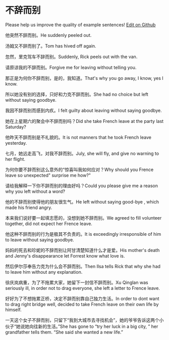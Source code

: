 # 不辞而别

Please help us improve the quality of example sentences! [Edit on Github](https://github.com/jiyushe/jiyu-example-sentence-source/blob/main/chinese/bucierbie.md)

<p><span class="chinese">他突然不辞而别。</span><span class="english">He suddenly peeled out.</span></p>

<p><span class="chinese">汤姆又不辞而别了。</span><span class="english">Tom has hived off again.</span></p>

<p><span class="chinese">忽然，里克驾车不辞而别。</span><span class="english">Suddenly, Rick peels out with the van.</span></p>

<p><span class="chinese">请原谅我的不辞而别。</span><span class="english">Forgive me for leaving without telling you.</span></p>

<p><span class="chinese">那正是为何你不辞而别，是的，我知道。</span><span class="english">That's why you go away, I know, yes I know.</span></p>

<p><span class="chinese">所以她没有别的选择，只好和力克不辞而别。</span><span class="english">She had no choice but left without saying goodbye.</span></p>

<p><span class="chinese">我因不辞而别而感到内疚。</span><span class="english">I felt guilty about leaving without saying goodbye.</span></p>

<p><span class="chinese">她在上星期六的聚会中不辞而别吗？</span><span class="english">Did she take French leave at the party last Saturday?</span></p>

<p><span class="chinese">他昨天不辞而别是不礼貌的。</span><span class="english">It is not manners that he took French leave yesterday.</span></p>

<p><span class="chinese">七月，她远走高飞，对我不辞而别。</span><span class="english">July, she will fly, and give no warning to her flight.</span></p>

<p><span class="chinese">为何你要不辞而别这么意外的“惊喜叫我如何应对？</span><span class="english">Why should you Frence leave so unexpected" surprise me how?"</span></p>

<p><span class="chinese">请给我解释一下你不辞而别的理由好吗？</span><span class="english">Could you please give me a reason why you left without a word?</span></p>

<p><span class="chinese">他的不辞而别使得他的朋友很生气。</span><span class="english">He left without saying good-bye , which made his friend angry.</span></p>

<p><span class="chinese">本来我们说好要一起填志愿的，没想到她不辞而别。</span><span class="english">We agreed to fill volunteer together, did not expect her Frence leave.</span></p>

<p><span class="chinese">他这种不辞而别的行为是极其不负责的。</span><span class="english">It is exceedingly irresponsible of him to leave without saying goodbye.</span></p>

<p><span class="chinese">妈妈的死去和珍妮的不辞而别让阿甘清楚知道什么才是爱。</span><span class="english">His mother's death and Jenny's disappearance let Forrest know what love is.</span></p>

<p><span class="chinese">然后伊尔莎奉告力克为什么会不辞而别。</span><span class="english">Then Ilsa tells Rick that why she had to leave him without any explanation.</span></p>

<p><span class="chinese">徐庆岚病重，为了不拖累大家，她留下一封信不辞而别。</span><span class="english">Xu Qinglan was seriously ill, in order not to drag everyone, she left a letter to Frence leave.</span></p>

<p><span class="chinese">好好为了不想拖累正桥，决定不辞而别靠自己独力生活。</span><span class="english">In order to dont want to drag right bridge well, decided to take French leave on their own life by himself.</span></p>

<p><span class="chinese">一天这个女子不辞而别，只留下“我到大城市去寻找机会”，她的爷爷告诉这两个小伙子“她说她向往新的生活。”</span><span class="english">She has gone to “try her luck in a big city, ” her grandfather tells them. “She said she wanted a new life.”</span></p>


